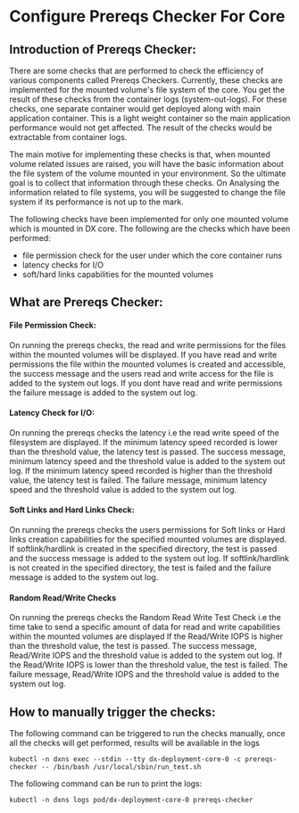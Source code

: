 # Configure Prereqs Checker For Core


## Introduction of Prereqs Checker:

There are some checks that are performed to check the efficiency of various components called Prereqs Checkers. Currently, these checks are implemented for the mounted volume's file system of the core. You get the result of these checks from the container logs (system-out-logs).
For these checks, one separate container would get deployed along with main application container. This is a light weight container so the main application performance would not get affected. The result of the checks would be extractable from container logs.

The main motive for implementing these checks is that, when mounted volume related issues are raised, you will have the basic information about the file system of the volume mounted in your environment. So the ultimate goal is to collect that information through these checks. On Analysing the information related to file systems, you will be suggested to change the file system if its performance is not up to the mark.

The following checks have been implemented for only one mounted volume which is mounted in DX core. The following are the checks which have been performed:
- file permission check for the user under which the core container runs
- latency checks for I/O
- soft/hard links capabilities for the mounted volumes

## What are Prereqs Checker:

#### File Permission Check:
On running the prereqs checks, the read and write permissions for the files within the mounted volumes will be displayed. If you have read and write permissions the file within the mounted volumes is created and accessible, the success message and the users read and write access for the file is added to the system out logs. If you dont have read and write permissions the failure message is added to the system out log.

#### Latency Check for I/O:
On running the prereqs checks the latency i.e the read write speed of the filesystem are displayed. If the minimum latency speed recorded is lower than the threshold value, the latency test is passed. The success message, minimum latency speed and the threshold value is added to the system out log. If the minimum latency speed recorded is higher than the threshold value, the latency test is failed. The failure message, minimum latency speed and the threshold value is added to the system out log. 

#### Soft Links and Hard Links Check:
On running the prereqs checks the users permissions for Soft links or Hard links creation capabilities for the specified mounted volumes are displayed. If softlink/hardlink is created in the specified directory, the test is passed and the success message is added to the system out log. If softlink/hardlink is not created in the specified directory, the test is failed and the failure message is added to the system out log. 

#### Random Read/Write Checks
On running the prereqs checks the Random Read Write Test Check i.e the time take to send a specific amount of data for read and write capabilities within the mounted volumes are displayed
If the Read/Write IOPS is higher than the threshold value, the test is passed. The success message, Read/Write IOPS and the threshold value is added to the system out log. If the Read/Write IOPS is lower than the threshold value, the test is failed. The failure message, Read/Write IOPS and the threshold value is added to the system out log.

## How to manually trigger the checks:

The following command can be triggered to run the checks manually, once all the checks will get performed, results will be available in the logs

```shell
kubectl -n dxns exec --stdin --tty dx-deployment-core-0 -c prereqs-checker -- /bin/bash /usr/local/sbin/run_test.sh
```

The following command can be run to print the logs:

```shell
kubectl -n dxns logs pod/dx-deployment-core-0 prereqs-checker
```
